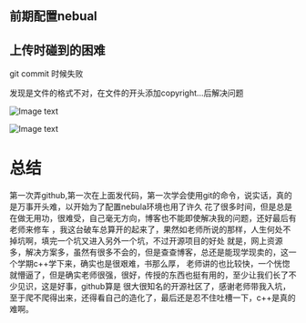 ## 前期配置nebual 

## 上传时碰到的困难
git commit 时候失败

发现是文件的格式不对，在文件的开头添加copyright...后解决问题  

![Image text](https://github.com/ctx0509/hello-world/blob/master/image/TIM%E5%9B%BE%E7%89%8720191227015202.png?raw=true)

![Image text](https://github.com/ctx0509/hello-world/blob/master/image/TIM%E5%9B%BE%E7%89%8720191227015218.png)
# 总结
第一次弄github,第一次在上面发代码，第一次学会使用git的命令，说实话，真的是万事开头难，以开始为了配置nebula环境也用了许久
花了很多时间，但是总是在做无用功，很难受，自己毫无方向，博客也不能即使解决我的问题，还好最后有老师来修车
，我这台破车总算开的起来了，果然如老师所说的那样，人生何处不掉坑啊，填完一个坑又进入另外一个坑，不过开源项目的好处
就是，网上资源多，解决方案多，虽然有很多不会的，但是查查博客，总还是能现学现卖的，这一个学期c++学下来，确实也是很艰难，书那么厚，
老师讲的也比较快，一个恍惚就懵逼了，但是确实老师很强，很好，传授的东西也挺有用的，至少让我们长了不少见识，这是好事，github算是
很大很知名的开源社区了，感谢老师带我入坑，至于爬不爬得出来，还得看自己的造化了，最后还是忍不住吐槽一下，c++是真的难啊。
